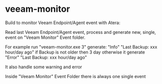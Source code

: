 # veeam-monitor
Build to monitor Veeam Endpoint/Agent event with Atera:

Read last Veeam Endpoint/Agent event, process and generate new, single, event on "Veeam Monitor" Event folder. 

For example run "veeam-monitor.exe 3" generate:
  "Info" "Last Backup: xxx hour/day ago"
if Backup is not older then 3 day otherwise it generate 
  "Error" "Last Backup: xxx hour/day ago"

It also handle some warning and error

Inside "Veeam Monitor" Event Folder there is always one single event
